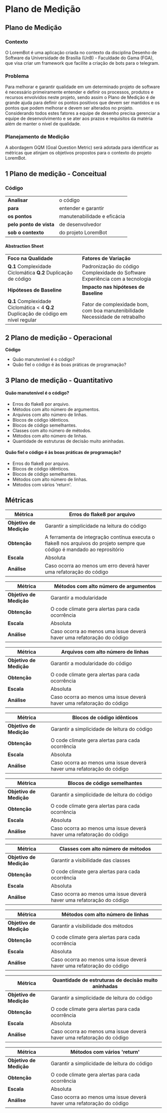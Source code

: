 # Plano de Medição

## Plano de Medição

### Contexto

O LoremBot é uma aplicação criada no contexto da disciplina Desenho de Software da Universidade de Brasília \(UnB\) - Faculdade do Gama \(FGA\), que visa criar um framework que facilite a criação de bots para o telegram.

### Problema

Para melhorar e garantir qualidade em um determinado projeto de software é necessário primeiramente entender e definir os processos, produtos e recursos envolvidos neste projeto, sendo assim o Plano de Medição é de grande ajuda para definir os pontos positivos que devem ser mantidos e os pontos que podem melhorar e devem ser alterados no projeto. Considerando todos estes fatores a equipe de desenho precisa gerenciar a equipe de desenvolvimento e se ater aos prazos e requisitos da matéria além de manter o nível de qualidade.

### Planejamento de Medição

A abordagem GQM \(Goal Question Metric\) será adotada para identificar as métricas que atinjam os objetivos propostos para o contexto do projeto LoremBot.

## 1 Plano de medição - Conceitual

### Código

|  |  |
| --- | --- |
| **Analisar** | o código |
| **para** | entender e garantir |
| **os pontos** | manutenabilidade e eficácia |
| **pelo ponto de vista** | de desenvolvedor |
| **sob o contexto** | do projeto LoremBot |

#### Abstraction Sheet

|  |  |
| --- | --- |
| **Foco na Qualidade** | **Fatores de Variação** |
| **Q.1** Complexidade Ciclomática   **Q.2** Duplicação de código | Padronização do código   Complexidade do Software   Experiência com a tecnologia |
| **Hipóteses de Baseline** | **Impacto nas hipóteses de ​Baseline** |
| **Q.1** Complexidade Ciclomática &lt; 4   **Q.2** Duplicação de código em nível regular | Fator de complexidade bom, com boa manutenibilidade   Necessidade de retrabalho |

## 2 Plano de medição - Operacional

**Código**

* Quão manutenível é o código?
* Quão fiel o código é às boas práticas de programação?

## 3 Plano de medição - Quantitativo

#### Quão manutenível é o código?

* Erros do flake8 por arquivo.
* Métodos com alto número de argumentos.
* Arquivos com alto número de linhas.
* Blocos de código idênticos.
* Blocos de código semelhantes.
* Classes com alto número de métodos.
* Métodos com alto número de linhas.
* Quantidade de estruturas de decisão muito aninhadas.

#### Quão fiel o código é às boas práticas de programação?

* Erros do flake8 por arquivo.
* Blocos de código idênticos.
* Blocos de código semelhantes.
* Métodos com alto número de linhas.
* Métodos com vários 'return'.

## Métricas

| **Métrica** | **Erros do flake8 por arquivo** |
| --- | --- |
| **Objetivo de Medição** | Garantir a simplicidade na leitura do código |
| **Obtenção** | A ferramenta de integração contínua executa o flake8 nos arquivos do projeto sempre que código é mandado ao reprositório |
| **Escala** | Absoluta |
| **Análise** | Caso ocorra ao menos um erro deverá haver uma refatoração do código |

| **Métrica** | **Métodos com alto número de argumentos** |
| --- | --- |
| **Objetivo de Medição** | Garantir a modularidade |
| **Obtenção** | O code climate gera alertas para cada ocorrência |
| **Escala** | Absoluta |
| **Análise** | Caso ocorra ao menos uma issue deverá haver uma refatoração do código |

| **Métrica** | **Arquivos com alto número de linhas** |
| --- | --- |
| **Objetivo de Medição** | Garantir a modularidade do código |
| **Obtenção** | O code climate gera alertas para cada ocorrência |
| **Escala** | Absoluta |
| **Análise** | Caso ocorra ao menos uma issue deverá haver uma refatoração do código |

| **Métrica** | **Blocos de código idênticos** |
| --- | --- |
| **Objetivo de Medição** | Garantir a simplicidade de leitura do código |
| **Obtenção** | O code climate gera alertas para cada ocorrência |
| **Escala** | Absoluta |
| **Análise** | Caso ocorra ao menos uma issue deverá haver uma refatoração do código |

| **Métrica** | **Blocos de código semelhantes** |
| --- | --- |
| **Objetivo de Medição** | Garantir a simplicidade de leitura do código |
| **Obtenção** | O code climate gera alertas para cada ocorrência |
| **Escala** | Absoluta |
| **Análise** | Caso ocorra ao menos uma issue deverá haver uma refatoração do código |

| **Métrica** | **Classes com alto número de métodos** |
| --- | --- |
| **Objetivo de Medição** | Garantir a visibilidade das classes |
| **Obtenção** | O code climate gera alertas para cada ocorrência |
| **Escala** | Absoluta |
| **Análise** | Caso ocorra ao menos uma issue deverá haver uma refatoração do código |

| **Métrica** | **Métodos com alto número de linhas** |
| --- | --- |
| **Objetivo de Medição** | Garantir a visibilidade dos métodos |
| **Obtenção** | O code climate gera alertas para cada ocorrência |
| **Escala** | Absoluta |
| **Análise** | Caso ocorra ao menos uma issue deverá haver uma refatoração do código |

| **Métrica** | **Quantidade de estruturas de decisão muito aninhadas** |
| --- | --- |
| **Objetivo de Medição** | Garantir a simplicidade de leitura do código |
| **Obtenção** | O code climate gera alertas para cada ocorrência |
| **Escala** | Absoluta |
| **Análise** | Caso ocorra ao menos uma issue deverá haver uma refatoração do código |

| **Métrica** | **Métodos com vários 'return'** |
| --- | --- |
| **Objetivo de Medição** | Garantir a simplicidade de leitura do código |
| **Obtenção** | O code climate gera alertas para cada ocorrência |
| **Escala** | Absoluta |
| **Análise** | Caso ocorra ao menos uma issue deverá haver uma refatoração do código |

